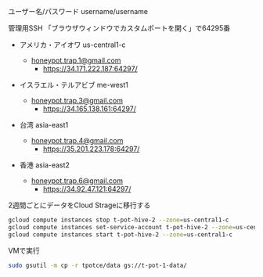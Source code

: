 
ユーザー名/パスワード
username/username

管理用SSH
「ブラウザウィンドウでカスタムポートを開く」で64295番

- アメリカ・アイオワ us-central1-c	
	- honeypot.trap.1@gmail.com
		- https://34.171.222.187:64297/

- イスラエル・テルアビブ me-west1
	- honeypot.trap.3@gmail.com
		- https://34.165.138.161:64297/

- 台湾 asia-east1
	- honeypot.trap.4@gmail.com
		- https://35.201.223.178:64297/

- 香港 asia-east2
	- honeypot.trap.6@gmail.com
		- https://34.92.47.121:64297/


2週間ごとにデータをCloud Strageに移行する
```bash
gcloud compute instances stop t-pot-hive-2 --zone=us-central1-c
gcloud compute instances set-service-account t-pot-hive-2 --zone=us-central1-c --scopes=https://www.googleapis.com/auth/cloud-platform
gcloud compute instances start t-pot-hive-2 --zone=us-central1-c

```

VMで実行
```bash
sudo gsutil -m cp -r tpotce/data gs://t-pot-1-data/
```